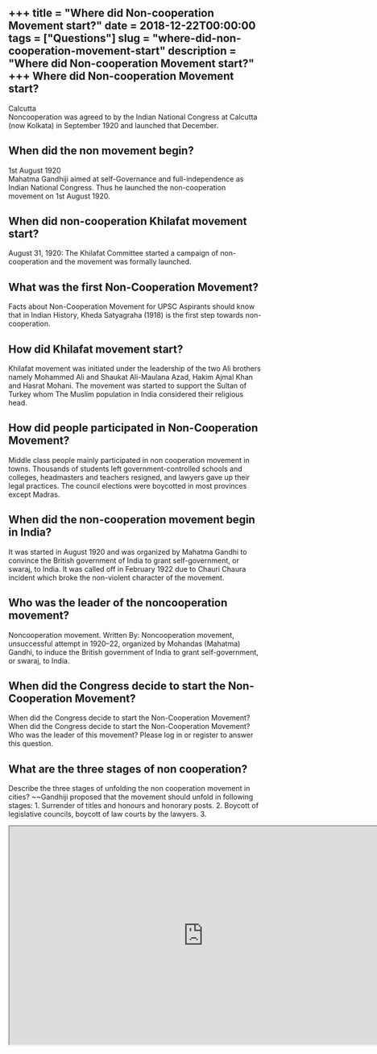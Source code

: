 +++
title = "Where did Non-cooperation Movement start?"
date = 2018-12-22T00:00:00
tags = ["Questions"]
slug = "where-did-non-cooperation-movement-start"
description = "Where did Non-cooperation Movement start?"
+++
Where did Non-cooperation Movement start?
-----------------------------------------

Calcutta  
Noncooperation was agreed to by the Indian National Congress at Calcutta (now Kolkata) in September 1920 and launched that December.

When did the non movement begin?
--------------------------------

1st August 1920  
Mahatma Gandhiji aimed at self-Governance and full-independence as Indian National Congress. Thus he launched the non-cooperation movement on 1st August 1920.

When did non-cooperation Khilafat movement start?
-------------------------------------------------

August 31, 1920: The Khilafat Committee started a campaign of non-cooperation and the movement was formally launched.

What was the first Non-Cooperation Movement?
--------------------------------------------

Facts about Non-Cooperation Movement for UPSC Aspirants should know that in Indian History, Kheda Satyagraha (1918) is the first step towards non-cooperation.

How did Khilafat movement start?
--------------------------------

Khilafat movement was initiated under the leadership of the two Ali brothers namely Mohammed Ali and Shaukat Ali-Maulana Azad, Hakim Ajmal Khan and Hasrat Mohani. The movement was started to support the Sultan of Turkey whom The Muslim population in India considered their religious head.

How did people participated in Non-Cooperation Movement?
--------------------------------------------------------

Middle class people mainly participated in non cooperation movement in towns. Thousands of students left government-controlled schools and colleges, headmasters and teachers resigned, and lawyers gave up their legal practices. The council elections were boycotted in most provinces except Madras.

When did the non-cooperation movement begin in India?
-----------------------------------------------------

It was started in August 1920 and was organized by Mahatma Gandhi to convince the British government of India to grant self-government, or swaraj, to India. It was called off in February 1922 due to Chauri Chaura incident which broke the non-violent character of the movement.

Who was the leader of the noncooperation movement?
--------------------------------------------------

Noncooperation movement. Written By: Noncooperation movement, unsuccessful attempt in 1920–22, organized by Mohandas (Mahatma) Gandhi, to induce the British government of India to grant self-government, or swaraj, to India.

When did the Congress decide to start the Non-Cooperation Movement?
-------------------------------------------------------------------

When did the Congress decide to start the Non-Cooperation Movement? When did the Congress decide to start the Non-Cooperation Movement? Who was the leader of this movement? Please log in or register to answer this question.

What are the three stages of non cooperation?
---------------------------------------------

Describe the three stages of unfolding the non cooperation movement in cities? ~~Gandhiji proposed that the movement should unfold in following stages: 1. Surrender of titles and honours and honorary posts. 2. Boycott of legislative councils, boycott of law courts by the lawyers. 3.

<iframe allow="accelerometer; autoplay; clipboard-write; encrypted-media; gyroscope; picture-in-picture" allowfullscreen="" class="__youtube_prefs__  epyt-is-override  no-lazyload" data-no-lazy="1" data-origheight="433" data-origwidth="770" data-skipgform_ajax_framebjll="" height="433" id="_ytid_87322" loading="lazy" src="https://www.youtube.com/embed/SxqqP4qlJBM?enablejsapi=1&autoplay=0&cc_load_policy=0&cc_lang_pref=&iv_load_policy=1&loop=0&modestbranding=0&rel=1&fs=1&playsinline=0&autohide=2&theme=dark&color=red&controls=1&" title="YouTube player" width="770"></iframe>